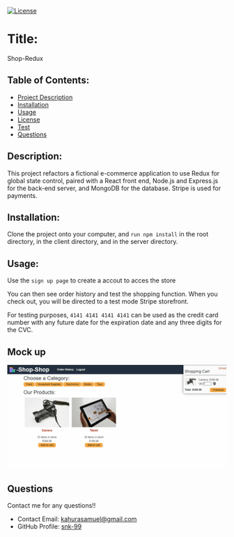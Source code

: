 [![License](https://img.shields.io/badge/License-undefined-blue.svg)](https://opensource.org/licenses/undefined)
  
  # Title:
  Shop-Redux
  

  ## Table of Contents: 
  * [Project Description](#description)
  * [Installation](#installation)
  * [Usage](#usage)
  * [License](#license)
  * [Test](#test)
  * [Questions](#questions)
  
  ## Description:
  This project refactors a fictional e-commerce application to use Redux for global state control, paired with a React front end, Node.js and Express.js for the back-end server, and MongoDB for the database. Stripe is used for payments.
  ## Installation:
  Clone the project onto your computer, and `run npm install` in the root directory, in the client directory, and in the server directory.
  ## Usage:
  
  Use the `sign up page` to create a accout to acces the store

  You can then see order history and test the shopping function. When you check out, you will be directed to a test mode Stripe storefront.

  For testing purposes, `4141 4141 4141 4141` can be used as the credit card number with any future date for the expiration date and any three digits for the CVC.

 ## Mock up
 ![The user checks out by going to their shopping cart.](./Assets/mockup.gif)

  ## Questions
  Contact me for any questions!!
  * Contact Email: kahurasamuel@gmail.com
  * GitHub Profile: [snk-99](https://github.com/snk-99snk-99)
